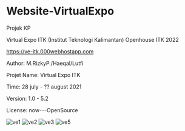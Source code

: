 # Website-VirtualExpo
Projek KP

Virtual Expo ITK (Institut Teknologi Kalimantan)
Openhouse ITK 2022

https://ve-itk.000webhostapp.com

Author: M.RizkyP./Haeqal/Lutfi

Projet Name: Virtual Expo ITK

Time: 28 july  - ?? august 2021

Version: 1.0 - 5.2

License: now---OpenSource


![ve1](https://user-images.githubusercontent.com/73746365/155258739-0b332791-d7d0-4e01-9697-40bd5642ce87.png)
![ve2](https://user-images.githubusercontent.com/73746365/155258758-349776ac-1d1f-4644-8b10-3e3a34b48155.png)
![ve3](https://user-images.githubusercontent.com/73746365/155258778-b5f7019b-360c-4fb7-8557-6c5c7d6134b5.png)
![ve5](https://user-images.githubusercontent.com/73746365/155258784-c31fc17f-3414-456e-90a6-c5fe80508168.png)
